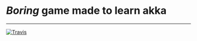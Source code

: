 # *Boring* game made to learn akka
---
[![Travis](https://img.shields.io/badge/LEARNINGAKKAJG-learning-brightgreen.svg)](https://github.com/jasongoodwin/learning-akka)